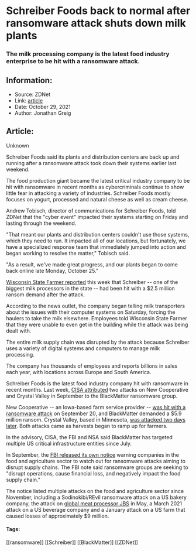 # Schreiber Foods back to normal after ransomware attack shuts down milk plants
### The milk processing company is the latest food industry enterprise to be hit with a ransomware attack.

## Information:
+ Source: ZDNet
+ Link: [article](https://www.zdnet.com/article/schreiber-foods-back-to-normal-after-ransomware-attack-shut-down-milk-plants/)
+ Date: October 29, 2021
+ Author: Jonathan Greig


## Article:
Unknown

Schreiber Foods said its plants and distribution centers are back up and running after a ransomware attack took down their systems earlier last weekend. 

The food production giant became the latest critical industry company to be hit with ransomware in recent months as cybercriminals continue to show little fear in attacking a variety of industries. Schreiber Foods mostly focuses on yogurt, processed and natural cheese as well as cream cheese.

Andrew Tobisch, director of communications for Schreiber Foods, told ZDNet that the "cyber event" impacted their systems starting on Friday and lasting through the weekend. 

"That meant our plants and distribution centers couldn't use those systems, which they need to run. It impacted all of our locations, but fortunately, we have a specialized response team that immediately jumped into action and began working to resolve the matter," Tobisch said. 

"As a result, we've made great progress, and our plants began to come back online late Monday, October 25."

[Wisconsin State Farmer reported](https://www.wisfarmer.com/story/news/2021/10/26/schreiber-foods-hit-cyberattack-plants-closed/8558252002/) this week that Schreiber -- one of the biggest milk processors in the state -- had been hit with a $2.5 million ransom demand after the attack. 

According to the news outlet, the company began telling milk transporters about the issues with their computer systems on Saturday, forcing the haulers to take the milk elsewhere. Employees told Wisconsin State Farmer that they were unable to even get in the building while the attack was being dealt with. 






The entire milk supply chain was disrupted by the attack because Schreiber uses a variety of digital systems and computers to manage milk processing. 

The company has thousands of employees and reports billions in sales each year, with locations across Europe and South America.

Schreiber Foods is the latest food industry company hit with ransomware in recent months. Last week, [CISA attributed](https://www.zdnet.com/article/cisa-says-blackmatter-ransomware-group-behind-recent-attacks-on-agriculture-companies/) two attacks on New Cooperative and Crystal Valley in September to the BlackMatter ransomware group. 

New Cooperative -- an Iowa-based farm service provider -- [was hit with a ransomware attack](https://www.zdnet.com/article/iowa-farm-services-provider-hit-with-blackmatter-ransomware-and-5-9-million-ransom/) on September 20, and BlackMatter demanded a $5.9 million ransom. Crystal Valley, based in Minnesota, [was attacked two days later](https://www.zdnet.com/article/crystal-valley-cooperative-becomes-latest-agriculture-business-hit-with-ransomware/). Both attacks came as harvests began to ramp up for farmers.

In the advisory, CISA, the FBI and NSA said BlackMatter has targeted multiple US critical infrastructure entities since July. 

In September, the [FBI released its own notice](https://www.zdnet.com/article/fbi-warns-of-ransomware-attacks-targeting-food-and-agriculture-sector-as-white-house-pushes-for-proactive-measures/) warning companies in the food and agriculture sector to watch out for ransomware attacks aiming to disrupt supply chains. The FBI note said ransomware groups are seeking to "disrupt operations, cause financial loss, and negatively impact the food supply chain." 

The notice listed multiple attacks on the food and agriculture sector since November, including a Sodinokibi/REvil ransomware attack on a US bakery company, the attack on [global meat processor JBS](https://www.zdnet.com/article/jbs-usa-cyber-attack-affecting-north-american-and-australian-systems/) in May, a March 2021 attack on a US beverage company and a January attack on a US farm that caused losses of approximately $9 million. 





#### Tags:
[[ransomware]] [[Schreiber]] [[BlackMatter]] [[ZDNet]]
